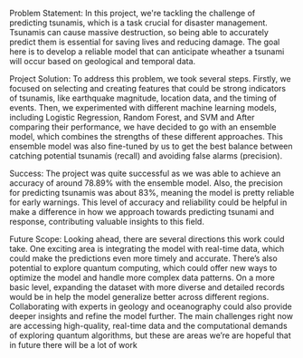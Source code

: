 Problem Statement:
In this project, we're tackling the challenge of predicting tsunamis, which is a task crucial for disaster management. Tsunamis can cause massive destruction, so being able to accurately predict them is essential for saving lives and reducing damage. The goal here is to develop a reliable model that can anticipate wheather a tsunami will occur based on geological and temporal data.

Project Solution:
To address this problem, we took several steps. Firstly, we focused on selecting and creating features that could be strong indicators of tsunamis, like earthquake magnitude, location data, and the timing of events. Then, we experimented with different machine learning models, including Logistic Regression, Random Forest, and SVM and After comparing their performance, we have decided to go with an ensemble model, which combines the strengths of these different approaches. This ensemble model was also fine-tuned by us to get the best balance between catching potential tsunamis (recall) and avoiding false alarms (precision).

Success:
The project was quite successful as we was able to achieve an accuracy of around 78.89% with the ensemble model. Also, the precision for predicting tsunamis was about 83%, meaning the model is pretty reliable for early warnings. This level of accuracy and reliability could be helpful in make a difference in how we approach towards predicting tsunami and response, contributing valuable insights to this field.

Future Scope:
Looking ahead, there are several directions this work could take. One exciting area is integrating the model with real-time data, which could make the predictions even more timely and accurate. There’s also potential to explore quantum computing, which could offer new ways to optimize the model and handle more complex data patterns. On a more basic level, expanding the dataset with more diverse and detailed records would be in help the model generalize better across different regions. Collaborating with experts in geology and oceanography could also provide deeper insights and refine the model further. The main challenges right now are accessing high-quality, real-time data and the computational demands of exploring quantum algorithms, but these are areas we’re are hopeful that in future there will be a lot of work
